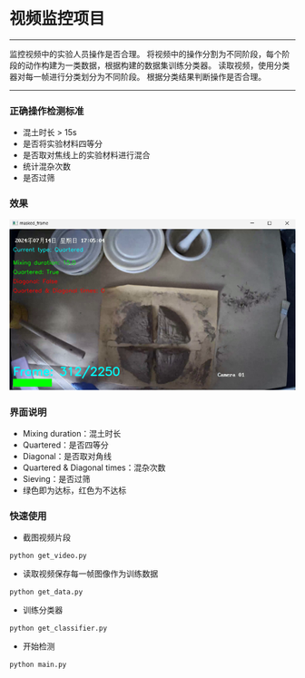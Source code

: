 # 视频监控项目
___
监控视频中的实验人员操作是否合理。
将视频中的操作分割为不同阶段，每个阶段的动作构建为一类数据，根据构建的数据集训练分类器。
读取视频，使用分类器对每一帧进行分类划分为不同阶段。
根据分类结果判断操作是否合理。
___
### 正确操作检测标准
- 混土时长 > 15s
- 是否将实验材料四等分
- 是否取对焦线上的实验材料进行混合
- 统计混杂次数
- 是否过筛

### 效果
![img.png](assets%2Fimg.png)

### 界面说明
- Mixing duration：混土时长
- Quartered：是否四等分
- Diagonal：是否取对角线
- Quartered & Diagonal times：混杂次数
- Sieving：是否过筛
- 绿色即为达标，红色为不达标

### 快速使用
- 截图视频片段
```shell
python get_video.py
```
- 读取视频保存每一帧图像作为训练数据
```shell
python get_data.py
```
- 训练分类器
```shell
python get_classifier.py
```
- 开始检测
```shell
python main.py
```